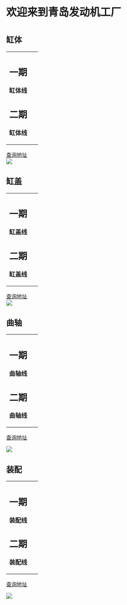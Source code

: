  <h1> 欢迎来到青岛发动机工厂<h1>

## 缸体
<table border="0">
  <tr>
    <td width="75%">
      <h2>一期</h2>
      <p><b>缸体线</b></p>
         <h2>二期</h2>
      <p><b>缸体线</b></p> 
   
  </tr>
</table>

<a href = "http//www.baidu.com" target = "blank">查询地址</a> <br>
<img src = "https://timgsa.baidu.com/timg?image&quality=80&size=b9999_10000&sec=1593488175679&di=03af8fb286c6f7767ddc12118570d6a7&imgtype=0&src=http%3A%2F%2Ffile.youboy.com%2Fa%2F145%2F57%2F40%2F7%2F942837.jpg"/>

## 缸盖
<table border="0">
  <tr>
    <td width="75%">
      <h2>一期</h2>
      <p><b>缸盖线</b></p>
         <h2>二期</h2>
      <p><b>缸盖线</b></p> 
   
  </tr>
</table>

<a href = "http//www.baidu.com" target = "blank">查询地址</a> <br>
<img src = "https://timgsa.baidu.com/timg?image&quality=80&size=b9999_10000&sec=1593492529200&di=5adddd7293968e54ec707e91ca143561&imgtype=0&src=http%3A%2F%2Fimg2.imgtn.bdimg.com%2Fit%2Fu%3D1821995687%2C887646659%26fm%3D214%26gp%3D0.jpg"/>


## 曲轴
<table border="0">
  <tr>
    <td width="75%">
      <h2>一期</h2>
      <p><b>曲轴线</b></p>
         <h2>二期</h2>
      <p><b>曲轴线</b></p> 
   
  </tr>
</table>

<a href = "http//www.baidu.com" target = "blank">查询地址</a> <br>

<img src = "https://timgsa.baidu.com/timg?image&quality=80&size=b9999_10000&sec=1593491233148&di=f77a8fb541bbc4ae3020ea78c77b43b6&imgtype=0&src=http%3A%2F%2Fpics7.baidu.com%2Ffeed%2Fd62a6059252dd42a0b3bf20ef60b2fb1c9eab81e.jpeg%3Ftoken%3D34d566f263238cc8e95aa0a7dc712c8d%26s%3DD5E6B94475138BC80C7DA913010050C3"/>


## 装配
<table border="0">
  <tr>
    <td width="75%">
      <h2>一期</h2>
      <p><b>装配线</b></p>
         <h2>二期</h2>
      <p><b>装配线</b></p> 
   
  </tr>
</table>

<a href = "http//www.baidu.com" target = "blank">查询地址</a> <br>

<img src = "https://ss0.bdstatic.com/70cFuHSh_Q1YnxGkpoWK1HF6hhy/it/u=2038204091,2195930273&fm=26&gp=0.jpg"/>


